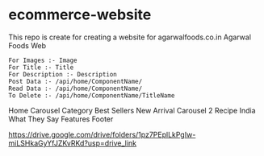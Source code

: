 # ecommerce-website
This repo is create for creating a website for agarwalfoods.co.in
Agarwal Foods Web

	For Images :- Image
	For Title :- Title
	For Description :- Description
	Post Data :- /api/home/ComponentName/
	Read Data :- /api/home/ComponentName/ 
	To Delete :- /api/home/ComponentName/TitleName
 
Home
Carousel
Category
Best Sellers
New Arrival
Carousel 2
Recipe India
What They Say
Features
Footer


https://drive.google.com/drive/folders/1pz7PEplLkPgIw-miLSHkaGyYfJZKvRKd?usp=drive_link
